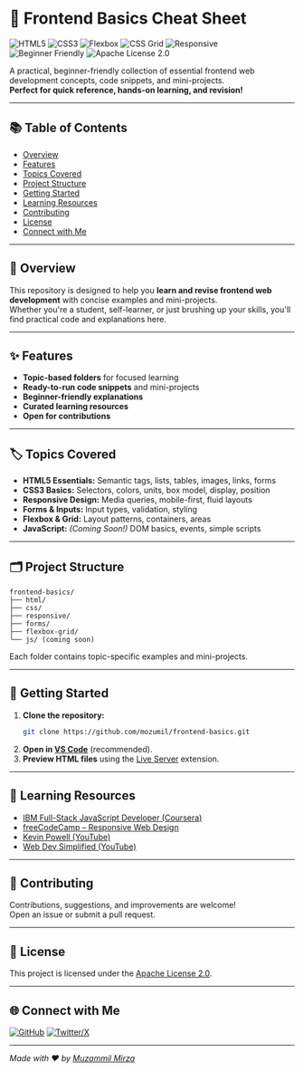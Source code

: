 <!--
  A comprehensive, beginner-friendly resource for HTML, CSS, Responsive Design, Flexbox, Grid, and Forms.
  Includes code snippets, mini-projects, and learning resources for web development.
  Ideal for students, self-learners, and anyone looking to master frontend fundamentals.
  Author: Muhammad Muzammil Mirza (@mozumil)
-->

# 🚀 Frontend Basics Cheat Sheet

![HTML5](https://img.shields.io/badge/HTML5-E34F26?style=for-the-badge&logo=html5&logoColor=white)
![CSS3](https://img.shields.io/badge/CSS3-1572B6?style=for-the-badge&logo=css3&logoColor=white)
![Flexbox](https://img.shields.io/badge/Flexbox-Layout-3a86ff?style=for-the-badge)
![CSS Grid](https://img.shields.io/badge/CSS%20Grid-Layout-8338ec?style=for-the-badge)
![Responsive](https://img.shields.io/badge/Responsive-Design-29B6F6?style=for-the-badge)
![Beginner Friendly](https://img.shields.io/badge/Beginner-Friendly-brightgreen?style=for-the-badge)
![Apache License 2.0](https://img.shields.io/badge/License-Apache_2.0-yellow?style=for-the-badge)


A practical, beginner-friendly collection of essential frontend web development concepts, code snippets, and mini-projects.  
**Perfect for quick reference, hands-on learning, and revision!**

---

## 📚 Table of Contents

- [Overview](#overview)
- [Features](#features)
- [Topics Covered](#topics-covered)
- [Project Structure](#project-structure)
- [Getting Started](#getting-started)
- [Learning Resources](#learning-resources)
- [Contributing](#contributing)
- [License](#license)
- [Connect with Me](#connect-with-me)

---

## 📝 Overview

This repository is designed to help you **learn and revise frontend web development** with concise examples and mini-projects.  
Whether you're a student, self-learner, or just brushing up your skills, you'll find practical code and explanations here.

---

## ✨ Features

- **Topic-based folders** for focused learning
- **Ready-to-run code snippets** and mini-projects
- **Beginner-friendly explanations**
- **Curated learning resources**
- **Open for contributions**

---

## 🏷️ Topics Covered

- **HTML5 Essentials:** Semantic tags, lists, tables, images, links, forms
- **CSS3 Basics:** Selectors, colors, units, box model, display, position
- **Responsive Design:** Media queries, mobile-first, fluid layouts
- **Forms & Inputs:** Input types, validation, styling
- **Flexbox & Grid:** Layout patterns, containers, areas
- **JavaScript:** *(Coming Soon!)* DOM basics, events, simple scripts

---

## 🗂️ Project Structure

```
frontend-basics/
├── html/
├── css/
├── responsive/
├── forms/
├── flexbox-grid/
└── js/ (coming soon)
```
Each folder contains topic-specific examples and mini-projects.

---

## 🚦 Getting Started

1. **Clone the repository:**
   ```bash
   git clone https://github.com/mozumil/frontend-basics.git
   ```
2. **Open in [VS Code](https://code.visualstudio.com/)** (recommended).
3. **Preview HTML files** using the [Live Server](https://marketplace.visualstudio.com/items?itemName=ritwickdey.LiveServer) extension.

---

## 📖 Learning Resources

- [IBM Full-Stack JavaScript Developer (Coursera)](https://www.coursera.org/professional-certificates/ibm-full-stack-javascript-developer)
- [freeCodeCamp – Responsive Web Design](https://www.freecodecamp.org/learn/2022/responsive-web-design/)
- [Kevin Powell (YouTube)](https://www.youtube.com/@KevinPowell)
- [Web Dev Simplified (YouTube)](https://www.youtube.com/@WebDevSimplified)

---

## 🤝 Contributing

Contributions, suggestions, and improvements are welcome!  
Open an issue or submit a pull request.

---

## 📝 License

This project is licensed under the [Apache License 2.0](LICENSE).

---

## 🌐 Connect with Me

[![GitHub](https://img.shields.io/badge/GitHub-mozumil-181717?style=flat&logo=github)](https://github.com/mozumil)
[![Twitter/X](https://img.shields.io/badge/Twitter-MuzammilMirza⚡(ムザミル・ミルザ)-1DA1F2?style=flat&logo=twitter)](https://x.com/hiMuzammil)

---

*Made with ❤️ by [Muzammil Mirza](https://github.com/mozumil)*